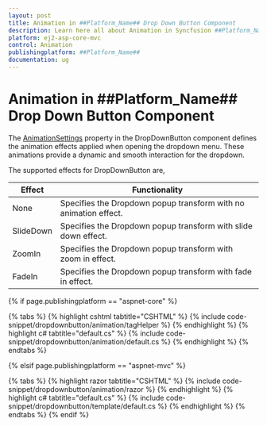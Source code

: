 ```yaml
---
layout: post
title: Animation in ##Platform_Name## Drop Down Button Component
description: Learn here all about Animation in Syncfusion ##Platform_Name## Drop Down Button component of Syncfusion Essential JS 2 and more.
platform: ej2-asp-core-mvc
control: Animation
publishingplatform: ##Platform_Name##
documentation: ug
---
```


# Animation in ##Platform_Name## Drop Down Button Component

The [AnimationSettings](https://help.syncfusion.com/cr/aspnetcore-js2/Syncfusion.EJ2.SplitButtons.DropDownButton.html#Syncfusion_EJ2_SplitButtons_DropDownButton_AnimationSettings) property in the DropDownButton component defines the animation effects applied when opening the dropdown menu. These animations provide a dynamic and smooth interaction for the dropdown.

The supported effects for DropDownButton are,

| Effect | Functionality |
| ------------ | ----------------------- |
| None | Specifies the Dropdown popup transform with no animation effect. |
| SlideDown | Specifies the Dropdown popup transform with slide down effect. |
| ZoomIn | Specifies the Dropdown popup transform with zoom in effect. |
| FadeIn | Specifies the Dropdown popup transform with fade in effect. |

{% if page.publishingplatform == "aspnet-core" %}

{% tabs %}
{% highlight cshtml tabtitle="CSHTML" %}
{% include code-snippet/dropdownbutton/animation/tagHelper %}
{% endhighlight %}
{% highlight c# tabtitle="default.cs" %}
{% include code-snippet/dropdownbutton/animation/default.cs %}
{% endhighlight %}
{% endtabs %}

{% elsif page.publishingplatform == "aspnet-mvc" %}

{% tabs %}
{% highlight razor tabtitle="CSHTML" %}
{% include code-snippet/dropdownbutton/animation/razor %}
{% endhighlight %}
{% highlight c# tabtitle="default.cs" %}
{% include code-snippet/dropdownbutton/template/default.cs %}
{% endhighlight %}
{% endtabs %}
{% endif %}